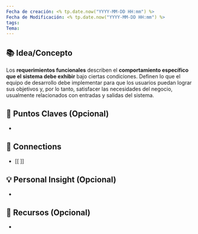 ```yaml
---
Fecha de creación: <% tp.date.now("YYYY-MM-DD HH:mm") %>
Fecha de Modificación: <% tp.date.now("YYYY-MM-DD HH:mm") %>
tags: 
Tema:
---
```



## 📚 Idea/Concepto 

Los **requerimientos funcionales** describen el **comportamiento específico que el sistema debe exhibir** bajo ciertas condiciones. Definen lo que el equipo de desarrollo debe implementar para que los usuarios puedan lograr sus objetivos y, por lo tanto, satisfacer las necesidades del negocio, usualmente relacionados con entradas y salidas del sistema.
## 📌 Puntos Claves (Opcional)
- 

## 🔗 Connections
- [[ ]]

## 💡 Personal Insight (Opcional)
- 
## 🧾 Recursos (Opcional)
- 